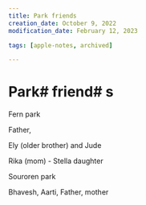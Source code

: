 ```yaml
---
title: Park friends
creation_date: October 9, 2022
modification_date: February 12, 2023

tags: [apple-notes, archived]

---
```



# Park#  friend# s

Fern park

Father, 

Ely (older brother) and Jude 

Rika (mom) - Stella daughter 

Souroren park 

Bhavesh, Aarti, Father, mother
